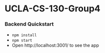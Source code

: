 # UCLA-CS-130-Group4

### Backend Quickstart

- `npm install`
- `npm start`
- Open http://localhost:3001/ to see the app
